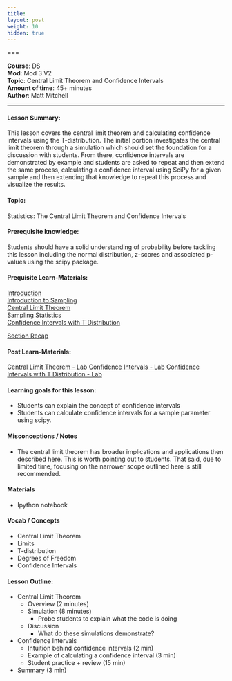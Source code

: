 ```yaml
---
title: 
layout: post
weight: 10
hidden: true
---
```


===


**Course**: DS   <br/>
**Mod**: Mod 3 V2         <br/>
**Topic**:  Central Limit Theorem and Confidence Intervals  <br/>
**Amount of time**: 45+ minutes <br/>
**Author**: Matt Mitchell


***

#### Lesson Summary:

This lesson covers the central limit theorem and calculating confidence intervals using the T-distribution. The initial portion investigates the central limit theorem through a simulation which should set the foundation for a discussion with students. From there, confidence intervals are demonstrated by example and students are asked to repeat and then extend the same process, calculating a confidence interval using SciPy for a given sample and then extending that knowledge to repeat this process and visualize the results.

#### Topic:

Statistics: The Central Limit Theorem and Confidence Intervals 


#### Prerequisite knowledge:

Students should have a solid understanding of probability before tackling this lesson including the normal distribution, z-scores and associated p-values using the scipy package.

#### Prequisite Learn-Materials:

[Introduction](https://github.com/learn-co-curriculum/dsc-inferential-statistics-section-intro)   
[Introduction to Sampling](https://github.com/learn-co-curriculum/dsc-introduction-to-sampling)   
[Central Limit Theorem](https://github.com/learn-co-curriculum/dsc-central-limit-theorem)   
[Sampling Statistics](https://github.com/learn-co-curriculum/dsc-sampling-statistics-lab)   
[Confidence Intervals with T Distribution](https://github.com/learn-co-curriculum/dsc-intervals-with-t-distribution)   
 
[Section Recap](https://github.com/learn-co-curriculum/dsc-inferential-statistics-section-recap) 

#### Post Learn-Materials:
[Central Limit Theorem - Lab](https://github.com/learn-co-curriculum/dsc-central-limit-theorem-lab) 
[Confidence Intervals - Lab](https://github.com/learn-co-curriculum/dsc-confidence-intervals-lab) 
[Confidence Intervals with T Distribution - Lab](https://github.com/learn-co-curriculum/dsc-intervals-with-t-distribution-lab)



#### Learning goals for this lesson:


* Students can explain the concept of confidence intervals
* Students can calculate confidence intervals for a sample parameter using scipy.


#### Misconceptions / Notes

* The central limit theorem has broader implications and applications then described here. This is worth pointing out to students. That said, due to limited time, focusing on the narrower scope outlined here is still recommended.

#### Materials
- Ipython notebook

#### Vocab / Concepts 

* Central Limit Theorem
* Limits
* T-distribution
* Degrees of Freedom
* Confidence Intervals

#### Lesson Outline:

*  Central Limit Theorem
	* Overview (2 minutes)
	* Simulation (8 minutes)
		- Probe students to explain what the code is doing
	* Discussion
		- What do these simulations demonstrate?
* Confidence Intervals
	* Intuition behind confidence intervals (2 min)
	* Example of calculating a confidence interval (3 min)
	* Student practice + review (15 min)
* Summary (3 min)